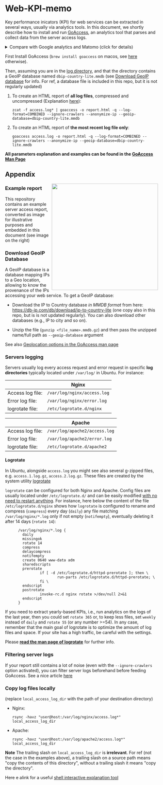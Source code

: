 # Web-KPI-memo

Key performance inicators (KPI) for web services can be extracted in several ways, usually
via analytics tools. In this document, we shortly describe how to install and run [GoAccess](https://goaccess.io/man), 
an analytics tool that parses and collect data from the server access logs.

<details>

   <summary>Compare with Google analytics and Matomo (click for details)</summary>
   
   PROs:
   
   1. Privacy (100% data ownership, as Matomo) and full control over what can be disseminated or not
   
   2. No injection of JavaScript code in your hosted HTML, which in turn allows to:

      2a. Keep core and analytics codebase separated

      2b. Track each request, not only HTML pages. In other words, track access to URLs serving any data format (e.g. RestFul APIs URLs)
   
   CONs:
   
   1. By tracking the server log, a lot of noise might be included in the final report (see e.g. by [web crawlers](https://en.wikipedia.org/wiki/Web_crawler)).
      See option `--ignore-crawlers` below or the [filtering the logs](#Filtering-server-logs)) section. In any case, you might still need some workaround to extract
      the KPIs you need
   
   3. In several cases, some knoweledge of [server logs might be required](#Servers-logging)

</details>

First Install GoAccess (`brew install goaccess` on macos, see [here](https://goaccess.io/download) otherwise).

Then, assuming you are in the [log directory](#Servers-logging), and that the directory contains a GeoIP database named `dbip-country-lite.mmdb` (see [Download GeoIP database](#download-geoip-database) for info.
For ref, a database file is included in this repo, but it is not regularly updated)

1. To create an HTML report of **all log files**, compressed and uncompressed (Explanation [here](https://stackoverflow.com/a/39240021)):
   ```commandline
   zcat -f access.log* | goaccess -o report.html -q --log-format=COMBINED --ignore-crawlers --anonymize-ip --geoip-database=dbip-country-lite.mmdb
   ```
2. To create an HTML report of **the most recent log file only**:
   ```commandline
   goaccess access.log -o report.html -q --log-format=COMBINED --ignore-crawlers --anonymize-ip --geoip-database=dbip-country-lite.mmdb
   ```

**All parameters explanation and examples can be found in the [GoAccess Man Page](https://goaccess.io/man)**


## Appendix

<img align="right" width="350" src="https://github.com/rizac/web-KPI-memo/blob/main/server-access-report-example.jpg?raw=true" />


### Example report

This repository contains an example server access report, converted as image 
for illustrative purposes and embedded in this document (see image on the right) 


### Download GeoIP Database

A GeoIP database is a database mapping IPs to a Geo location, allowing to know the provenance of the 
IPs accessing your web service. To get a GeoIP database:

- Download the IP to Country database *in MMDB format* from here: https://db-ip.com/db/download/ip-to-country-lite
  (one copy also in this repo, but is is not updated regularly).
  You can also download other databases (e.g., IP to city and so on).

- Unzip the file (`gunzip <file_name>.mmdb.gz`) and then pass the unzipped name/full path as `--geoip-database` argument 

See also [Geolocation options in the GoAccess man page](https://goaccess.io/man)


### Servers logging


Servers usually log every access request and error request in specific **log directories**
typically located under `/var/log/` in Ubuntu. For instance:

  |                     | Nginx                       |
  |---------------------|-----------------------------|
  | Access log file:    | `/var/log/nginx/access.log` |
  | Error log file:     | `/var/log/nginx/error.log`  |
  | logrotate file:     | `/etc/logrotate.d/nginx`    |

  
  |                     | Apache                        |
  |---------------------|-------------------------------|
  | Access log file:    | `/var/log/apache2/access.log` |
  | Error log file:     | `/var/log/apache2/error.log`  |
  | logrotate file:     | `/etc/logrotate.d/apache2`    |


<!--
| Server:             | Nginx                       | Apache                        |
|---------------------|-----------------------------|-------------------------------|
| Access log file:    | `/var/log/nginx/access.log` | `/var/log/apache2/access.log` |
| Error log file:     | `/var/log/nginx/error.log`  | `/var/log/apache2/error.log`  |
| logrotate file:     | `/etc/logrotate.d/nginx`    | `/etc/logrotate.d/apache2`    |
-->


#### Logrotate

In Ubuntu, alongside `access.log` you might see also several g-zipped files, e.g.
`access.1.log.gz`, `access.2.log.gz`. These files are created by the system utility 
[logrotate](https://linux.die.net/man/8/logrotate)

`logrotate` can be configured for both Nginx and Apache. Config files
are usually located under `/etc/logrotate.d/` and can be easily modified [with no need to restart anything](https://unix.stackexchange.com/a/620676).
For instance, here below the content of the file `/etc/logrotate.d/nginx`
shows how `logrotate` is configured to rename and compress (`compress`) 
every day (`daily`) 
any file matching `/var/log/nginx/*.log`
only if not empty (`notifempty`),
eventually deleting it after 14 days (`rotate 14`):

```
      /var/log/nginx/*.log {
        daily
        missingok
        rotate 14
        compress
        delaycompress
        notifempty
        create 0640 www-data adm
        sharedscripts
        prerotate
                if [ -d /etc/logrotate.d/httpd-prerotate ]; then \
                        run-parts /etc/logrotate.d/httpd-prerotate; \
                fi \
        endscript
        postrotate
                invoke-rc.d nginx rotate >/dev/null 2>&1
        endscript
      }
```

If you need to extract yearly-based KPIs, i.e., run analytics on the logs of the last year, then
you could set `rotate 365` or, to keep less files, set `weekly` instead of `daily` and `rotate 55` (or any number >=54). 
In any case, remember that the main goal of logrotate is to optimize the amount of log files and space. If your site has a high
traffic, be careful with the settings.

Please [**read the man page of logrotate**](https://linux.die.net/man/8/logrotate) for further info.


### Filtering server logs 

If your report still contains a lot of noise (even with the `--ignore-crawlers` option activated), you can filter
server logs beforehand before feeding GoAccess. See a nice article [here](https://www.philnewton.net/blog/filtering-referer-spam/)

### Copy log files locally

(replace `local_access_log_dir` with the path of your destination directory)

- Nginx:
  ```
  rsync -havz "user@host:/var/log/nginx/access.log*" local_access_log_dir
  ```
- Apache:
  ```
  rsync -havz "user@host:/var/log/apache2/access.log*" local_access_log_dir
  ```

**Note**
  The trailing slash on `local_access_log_dir` is **irrelevant**. 
  For ref (not the case in the examples above), a  trailing slash on a source path means "copy the contents of this directory", 
  without a trailing slash it means "copy the directory".

  Here e alink for a useful [shell interactive explanation tool](https://explainshell.com/explain?cmd=rsync+-havz+--delete+user%40remote.host%3A%2Fpath%2Fto%2Fcopy+%2Fpath%2Fto%2Flocal%2Fstorage)
